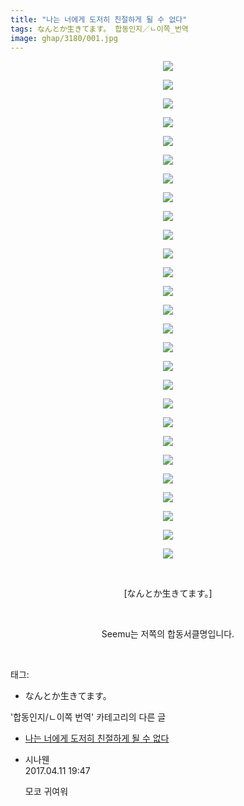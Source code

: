 ```yaml
---
title: "나는 너에게 도저히 친절하게 될 수 없다"
tags: なんとか生きてます。 합동인지／ㄴ이쪽_번역
image: ghap/3180/001.jpg
---
```

<div class="article">
<p style="text-align: center; clear: none; float: none;"><img src="{{ site.nasurl }}/ghap/3180/001.jpg"/></p>
<p style="text-align: center; clear: none; float: none;"><img src="{{ site.nasurl }}/ghap/3180/002.jpg"/></p>
<p style="text-align: center; clear: none; float: none;"><img src="{{ site.nasurl }}/ghap/3180/003.jpg"/></p>
<p style="text-align: center; clear: none; float: none;"><img src="{{ site.nasurl }}/ghap/3180/004.jpg"/></p>
<p style="text-align: center; clear: none; float: none;"><img src="{{ site.nasurl }}/ghap/3180/005.jpg"/></p>
<p style="text-align: center; clear: none; float: none;"><img src="{{ site.nasurl }}/ghap/3180/006.jpg"/></p>
<p style="text-align: center; clear: none; float: none;"><img src="{{ site.nasurl }}/ghap/3180/007.jpg"/></p>
<p style="text-align: center; clear: none; float: none;"><img src="{{ site.nasurl }}/ghap/3180/008.jpg"/></p>
<p style="text-align: center; clear: none; float: none;"><img src="{{ site.nasurl }}/ghap/3180/009.jpg"/></p>
<p style="text-align: center; clear: none; float: none;"><img src="{{ site.nasurl }}/ghap/3180/010.jpg"/></p>
<p style="text-align: center; clear: none; float: none;"><img src="{{ site.nasurl }}/ghap/3180/011.jpg"/></p>
<p style="text-align: center; clear: none; float: none;"><img src="{{ site.nasurl }}/ghap/3180/012.jpg"/></p>
<p style="text-align: center; clear: none; float: none;"><img src="{{ site.nasurl }}/ghap/3180/013.jpg"/></p>
<p style="text-align: center; clear: none; float: none;"><img src="{{ site.nasurl }}/ghap/3180/014.jpg"/></p>
<p style="text-align: center; clear: none; float: none;"><img src="{{ site.nasurl }}/ghap/3180/015.jpg"/></p>
<p style="text-align: center; clear: none; float: none;"><img src="{{ site.nasurl }}/ghap/3180/016.jpg"/></p>
<p style="text-align: center; clear: none; float: none;"><img src="{{ site.nasurl }}/ghap/3180/017.jpg"/></p>
<p style="text-align: center; clear: none; float: none;"><img src="{{ site.nasurl }}/ghap/3180/018.jpg"/></p>
<p style="text-align: center; clear: none; float: none;"><img src="{{ site.nasurl }}/ghap/3180/019.jpg"/></p>
<p style="text-align: center; clear: none; float: none;"><img src="{{ site.nasurl }}/ghap/3180/020.jpg"/></p>
<p style="text-align: center; clear: none; float: none;"><img src="{{ site.nasurl }}/ghap/3180/021.jpg"/></p>
<p style="text-align: center; clear: none; float: none;"><img src="{{ site.nasurl }}/ghap/3180/022.jpg"/></p>
<p style="text-align: center; clear: none; float: none;"><img src="{{ site.nasurl }}/ghap/3180/023.jpg"/></p>
<p style="text-align: center; clear: none; float: none;"><img src="{{ site.nasurl }}/ghap/3180/024.jpg"/></p>
<p style="text-align: center; clear: none; float: none;"><img src="{{ site.nasurl }}/ghap/3180/025.jpg"/></p>
<p style="text-align: center; clear: none; float: none;"><img src="{{ site.nasurl }}/ghap/3180/026.jpg"/></p>
<p style="text-align: center; clear: none; float: none;"><img src="{{ site.nasurl }}/ghap/3180/027.jpg"/></p>
<p style="text-align: center; clear: none; float: none;"><br/></p>
<p style="text-align: center; clear: none; float: none;">[なんとか生きてます。]</p>
<p style="text-align: center; clear: none; float: none;"><br/></p>
<p style="text-align: center; clear: none; float: none;">Seemu는 저쪽의 합동서클명입니다.</p>
<p><br/></p>
</div><div class="tagTrail">
<p>태그: </p>
<ul>
<li>なんとか生きてます。</li>
</ul>
</div><div class="another">
<p>'합동인지/ㄴ이쪽 번역' 카테고리의 다른 글</p>
<ul>
<li><a href="/2017-04-10-ghap_3180">나는 너에게 도저히 친절하게 될 수 없다</a></li>
</ul>
</div><div class="cb_module cb_fluid">
<div class="cb_wrt cb_profile">
<div class="comment">
<ul>
<li class="cb_thumb_off" id="comment14963269">
<div class="cb_comment_area">
<div class="cb_info_area">
<div class="cb_section">
<span class="cb_nick_name">시나웬</span>
</div>
<div class="cb_section">
<span class="cb_date">2017.04.11 19:47 </span>
</div>
</div>
<div class="cb_dsc_comment">
<p class="cb_dsc">
											모코 귀여워
										</p>
</div>
</div></li>
</ul>
</div>
</div><!-- commentList close -->
</div>
